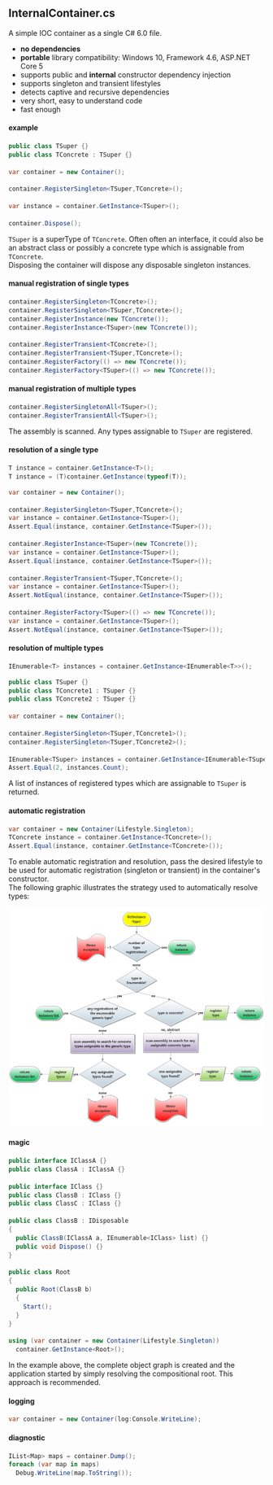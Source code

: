 ## InternalContainer.cs
A simple IOC container as a single C# 6.0 file.
- **no dependencies**
- **portable** library compatibility: Windows 10, Framework 4.6, ASP.NET Core 5
- supports public and **internal** constructor dependency injection
- supports singleton and transient lifestyles
- detects captive and recursive dependencies
- very short, easy to understand code
- fast enough

#### example
```csharp
public class TSuper {}
public class TConcrete : TSuper {}

var container = new Container();

container.RegisterSingleton<TSuper,TConcrete>();

var instance = container.GetInstance<TSuper>();

container.Dispose();
```
`TSuper` is a superType of `TConcrete`. Often often an interface, it could also be an abstract class or possibly a concrete type which is assignable from `TConcrete`.   
Disposing the container will dispose any disposable singleton instances.

#### manual registration of single types
```csharp
container.RegisterSingleton<TConcrete>();
container.RegisterSingleton<TSuper,TConcrete>();
container.RegisterInstance(new TConcrete());
container.RegisterInstance<TSuper>(new TConcrete());

container.RegisterTransient<TConcrete>();
container.RegisterTransient<TSuper,TConcrete>();
container.RegisterFactory(() => new TConcrete());
container.RegisterFactory<TSuper>(() => new TConcrete());
```
#### manual registration of multiple types
```csharp
container.RegisterSingletonAll<TSuper>();
container.RegisterTransientAll<TSuper>();
```
The assembly is scanned. Any types assignable to `TSuper` are registered.

#### resolution of a single type
```csharp
T instance = container.GetInstance<T>();
T instance = (T)container.GetInstance(typeof(T));
```
```csharp
var container = new Container();

container.RegisterSingleton<TSuper,TConcrete>();
var instance = container.GetInstance<TSuper>();
Assert.Equal(instance, container.GetInstance<TSuper>());

container.RegisterInstance<TSuper>(new TConcrete());
var instance = container.GetInstance<TSuper>();
Assert.Equal(instance, container.GetInstance<TSuper>());

container.RegisterTransient<TSuper,TConcrete>();
var instance = container.GetInstance<TSuper>();
Assert.NotEqual(instance, container.GetInstance<TSuper>());

container.RegisterFactory<TSuper>(() => new TConcrete());
var instance = container.GetInstance<TSuper>();
Assert.NotEqual(instance, container.GetInstance<TSuper>());
```
#### resolution of multiple types
```csharp
IEnumerable<T> instances = container.GetInstance<IEnumerable<T>>();
```
```csharp
public class TSuper {}
public class TConcrete1 : TSuper {}
public class TConcrete2 : TSuper {}

var container = new Container();

container.RegisterSingleton<TSuper,TConcrete1>();
container.RegisterSingleton<TSuper,TConcrete2>();

IEnumerable<TSuper> instances = container.GetInstance<IEnumerable<TSuper>>();
Assert.Equal(2, instances.Count);
```
A list of instances of registered types which are assignable to `TSuper` is returned.

#### automatic registration
```csharp
var container = new Container(Lifestyle.Singleton);
TConcrete instance = container.GetInstance<TConcrete>();
Assert.Equal(instance, container.GetInstance<TConcrete>());
```
To enable automatic registration and resolution, pass the desired lifestyle to be used for automatic registration (singleton or transient) in the container's constructor.  
The following graphic illustrates the strategy used to automatically resolve types:

![Image of Resolution Strategy](https://github.com/dshe/InternalContainer/blob/master/InternalContainer/TypeResolutionFlowChart.png)

#### magic
```csharp
public interface IClassA {}
public class ClassA : IClassA {}

public interface IClass {}
public class ClassB : IClass {}
public class ClassC : IClass {}

public class ClassB : IDisposable
{
  public ClassB(IClassA a, IEnumerable<IClass> list) {}
  public void Dispose() {}
}

public class Root
{
  public Root(ClassB b) 
  {
    Start();
  }
}

using (var container = new Container(Lifestyle.Singleton))
  container.GetInstance<Root>();
```
In the example above, the complete object graph is created and the application started by simply resolving the compositional root. This approach is recommended.

#### logging
```csharp
var container = new Container(log:Console.WriteLine);
```
#### diagnostic
```csharp
IList<Map> maps = container.Dump();
foreach (var map in maps)
  Debug.WriteLine(map.ToString());
```
